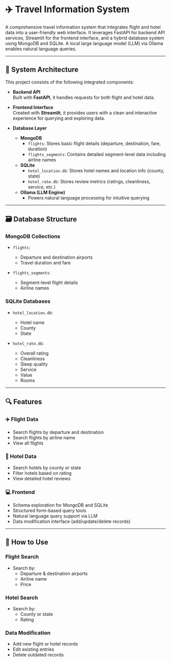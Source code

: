 # ✈️ Travel Information System

A comprehensive travel information system that integrates flight and hotel data into a user-friendly web interface. It leverages FastAPI for backend API services, Streamlit for the frontend interface, and a hybrid database system using MongoDB and SQLite. A local large language model (LLM) via Ollama enables natural language queries.

---

## 🧱 System Architecture

This project consists of the following integrated components:

- **Backend API**  
  Built with **FastAPI**, it handles requests for both flight and hotel data.

- **Frontend Interface**  
  Created with **Streamlit**, it provides users with a clean and interactive experience for querying and exploring data.

- **Database Layer**
  - **MongoDB**
    - `flights`: Stores basic flight details (departure, destination, fare, duration)
    - `flights_segments`: Contains detailed segment-level data including airline names
  - **SQLite**
    - `hotel_location.db`: Stores hotel names and location info (county, state)
    - `hotel_rate.db`: Stores review metrics (ratings, cleanliness, service, etc.)
  - **Ollama (LLM Engine)**
    - Powers natural language processing for intuitive querying

---

## 🗃️ Database Structure

### MongoDB Collections

- `flights`:  
  - Departure and destination airports  
  - Travel duration and fare  

- `flights_segments`:  
  - Segment-level flight details  
  - Airline names  

### SQLite Databases

- `hotel_location.db`:  
  - Hotel name  
  - County  
  - State  

- `hotel_rate.db`:  
  - Overall rating  
  - Cleanliness  
  - Sleep quality  
  - Service  
  - Value  
  - Rooms  

---

## 🔍 Features

### ✈️ Flight Data

- Search flights by departure and destination
- Search flights by airline name
- View all flights

### 🏨 Hotel Data

- Search hotels by county or state
- Filter hotels based on  rating
- View detailed hotel reviews

### 💻 Frontend

- Schema exploration for MongoDB and SQLite
- Structured form-based query tools
- Natural language query support via LLM
- Data modification interface (add/update/delete records)

---

## 🚀 How to Use

### Flight Search

- Search by:
  - Departure & destination airports
  - Airline name
  - Price

### Hotel Search

- Search by:
  - County or state
  - Rating

### Data Modification

- Add new flight or hotel records
- Edit existing entries
- Delete outdated records



